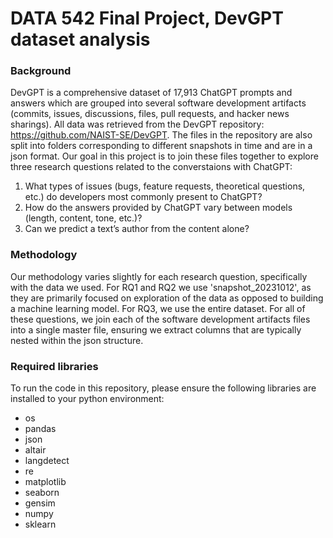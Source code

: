 # DATA 542 Final Project, DevGPT dataset analysis

### Background
DevGPT is a comprehensive dataset of 17,913 ChatGPT prompts and answers which are grouped into several software development artifacts (commits, issues, discussions, files, pull requests, and hacker news sharings). All data was retrieved from the DevGPT repository: https://github.com/NAIST-SE/DevGPT. The files in the repository are also split into folders corresponding to different snapshots in time and are in a json format. Our goal in this project is to join these files together to explore three research questions related to the converstaions with ChatGPT:

1. What types of issues (bugs, feature requests, theoretical questions, etc.) do developers most commonly present to ChatGPT?
2. How do the answers provided by ChatGPT vary between models (length, content, tone, etc.)?
3. Can we predict a text’s author from the content alone?

### Methodology
Our methodology varies slightly for each research question, specifically with the data we used. For RQ1 and RQ2 we use 'snapshot_20231012', as they are primarily focused on exploration of the data as opposed to building a machine learning model. For RQ3, we use the entire dataset. For all of these questions, we join each of the software development artifacts files into a single master file, ensuring we extract columns that are typically nested within the json structure. 

### Required libraries
To run the code in this repository, please ensure the following libraries are installed to your python environment: 
- os
- pandas
- json
- altair
- langdetect
- re
- matplotlib
- seaborn
- gensim
- numpy
- sklearn

